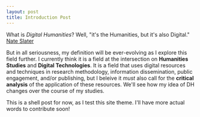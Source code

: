 ```yaml
---
layout: post
title: Introduction Post
---
```


What is _Digital Humanities_? Well, "it's the Humanities, but it's also Digital." [Nate Slater](https://whatisdigitalhumanities.com) 

But in all seriousness, my definition will be ever-evolving as I explore this field further. I currently think it is a field at 
the intersection on **Humanities Studies** and **Digital Technologies**. It is a field that uses digital resources and techniques in research methodology, information dissemination, public engagement, and/or publishing, but I beleive it _must_ also call for the **critical analysis** of the application of these resources. We'll see how my idea of DH changes over the course of my studies.

This is a shell post for now, as I test this site theme. I'll have more actual words to contribute soon!

